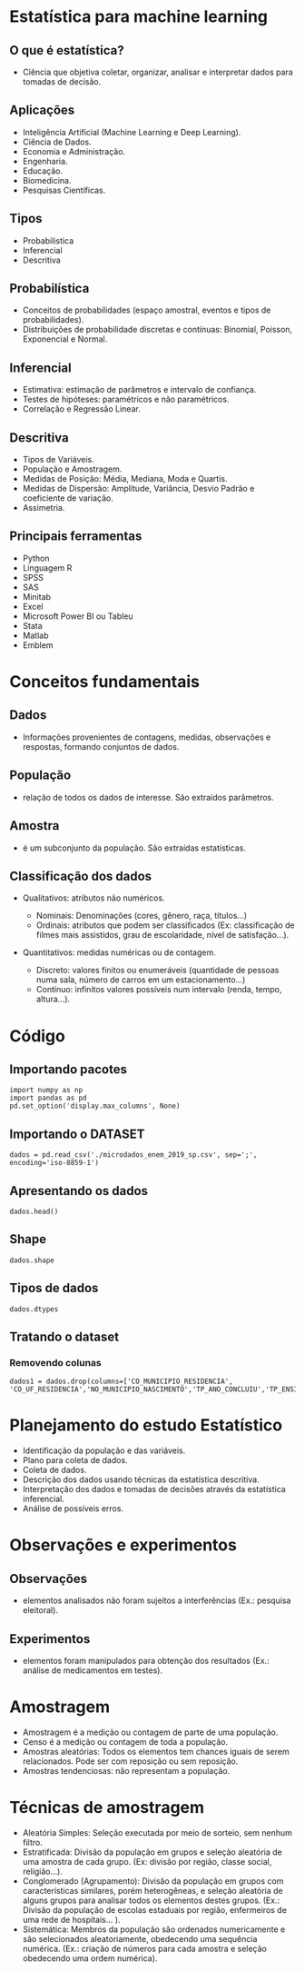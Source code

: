 ﻿# Estatística para machine learning

## O que é estatística?

- Ciência que objetiva coletar, organizar, analisar e interpretar dados para tomadas de decisão.

## Aplicações

- Inteligência Artificial (Machine Learning e Deep Learning).
- Ciência de Dados.
- Economia e Administração.
- Engenharia.
- Educação.
- Biomedicina.
- Pesquisas Científicas.

## Tipos

- Probabilistica
- Inferencial
- Descritiva

## Probabilística

- Conceitos de probabilidades (espaço amostral, eventos e tipos de probabilidades).
- Distribuições de probabilidade discretas e contínuas: Binomial, Poisson, Exponencial e Normal.

## Inferencial

- Estimativa: estimação de parâmetros e intervalo de confiança.
- Testes de hipóteses: paramétricos e não paramétricos.
- Correlação e Regressão Linear.

## Descritiva

- Tipos de Variáveis.
- População e Amostragem.
- Medidas de Posição: Média, Mediana, Moda e Quartis.
- Medidas de Dispersão: Amplitude, Variância, Desvio Padrão e coeficiente de variação.
- Assimetria.

## Principais ferramentas

- Python
- Linguagem R
- SPSS
- SAS
- Minitab
- Excel
- Microsoft Power BI ou Tableu
- Stata
- Matlab
- Emblem

# Conceitos fundamentais

## Dados

- Informações provenientes de contagens, medidas, observações e respostas, formando conjuntos de dados.

## População

- relação de todos os dados de interesse. São extraídos parâmetros.

## Amostra

- é um subconjunto da população. São extraídas estatísticas.

## Classificação dos dados

- Qualitativos: atributos não numéricos.

  - Nominais: Denominações (cores, gênero, raça, títulos…)
  - Ordinais: atributos que podem ser classificados (Ex: classificação de filmes mais assistidos, grau de escolaridade, nível de satisfação…).

- Quantitativos: medidas numéricas ou de contagem.
  - Discreto: valores finitos ou enumeráveis (quantidade de pessoas numa sala, número de carros em um estacionamento…)
  - Contínuo: infinitos valores possíveis num intervalo (renda, tempo, altura…).

# Código

## Importando pacotes

    import numpy as np
    import pandas as pd
    pd.set_option('display.max_columns', None)

## Importando o DATASET

    dados = pd.read_csv('./microdados_enem_2019_sp.csv', sep=';', encoding='iso-8859-1')

## Apresentando os dados

    dados.head()

## Shape

    dados.shape

## Tipos de dados

    dados.dtypes

## Tratando o dataset

### Removendo colunas

    dados1 = dados.drop(columns=['CO_MUNICIPIO_RESIDENCIA', 'CO_UF_RESIDENCIA','NO_MUNICIPIO_NASCIMENTO','TP_ANO_CONCLUIU','TP_ENSINO','CO_MUNICIPIO_ESC','CO_UF_ESC','SG_UF_ESC','TP_DEPENDENCIA_ADM_ESC','TP_LOCALIZACAO_ESC','TP_SIT_FUNC_ESC'])

# Planejamento do estudo Estatístico

- Identificação da população e das variáveis.
- Plano para coleta de dados.
- Coleta de dados.
- Descrição dos dados usando técnicas da estatística descritiva.
- Interpretação dos dados e tomadas de decisões através da estatística inferencial.
- Análise de possíveis erros.

# Observações e experimentos

## Observações

- elementos analisados não foram sujeitos a interferências (Ex.: pesquisa eleitoral).

## Experimentos

- elementos foram manipulados para obtenção dos resultados (Ex.: análise de medicamentos em testes).

# Amostragem

- Amostragem é a medição ou contagem de parte de uma população.
- Censo é a medição ou contagem de toda a população.
- Amostras aleatórias: Todos os elementos tem chances iguais de serem relacionados. Pode ser com reposição ou sem reposição.
- Amostras tendenciosas: não representam a população.

# Técnicas de amostragem

- Aleatória Simples: Seleção executada por meio de sorteio, sem nenhum filtro.
- Estratificada: Divisão da população em grupos e seleção aleatória de uma amostra de cada grupo. (Ex: divisão por região, classe social, religião…).
- Conglomerado (Agrupamento): Divisão da população em grupos com características similares, porém heterogêneas, e seleção aleatória de alguns grupos para analisar todos os elementos destes grupos. (Ex.: Divisão da população de escolas estaduais por região, enfermeiros de uma rede de hospitais… ).
- Sistemática: Membros da população são ordenados numericamente e são selecionados aleatoriamente, obedecendo uma sequência numérica. (Ex.: criação de números para cada amostra e seleção obedecendo uma ordem numérica).
